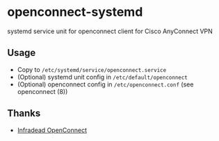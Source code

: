 # openconnect-systemd
systemd service unit for openconnect client for Cisco AnyConnect VPN

## Usage
+ Copy to `/etc/systemd/service/openconnect.service`
+ (Optional) systemd unit config in `/etc/default/openconnect`
+ (Optional) openconnect config in `/etc/openconnect.conf` (see openconnect (8))

## Thanks
+ [Infradead OpenConnect](https://github.com/openconnect/openconnect)

